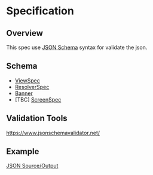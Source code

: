 # Specification

## Overview

This spec use [JSON Schema](https://json-schema.org/) syntax for validate the json.

## Schema

- [ViewSpec](./ViewSpec.json)
- [ResolverSpec](./ResovlerSpec.json)
- [Banner](./Banner.json)
- [TBC] [ScreenSpec](./ScreenSpec.json)

## Validation Tools

https://www.jsonschemavalidator.net/

## Example

[JSON Source/Output](../data/source.json)
